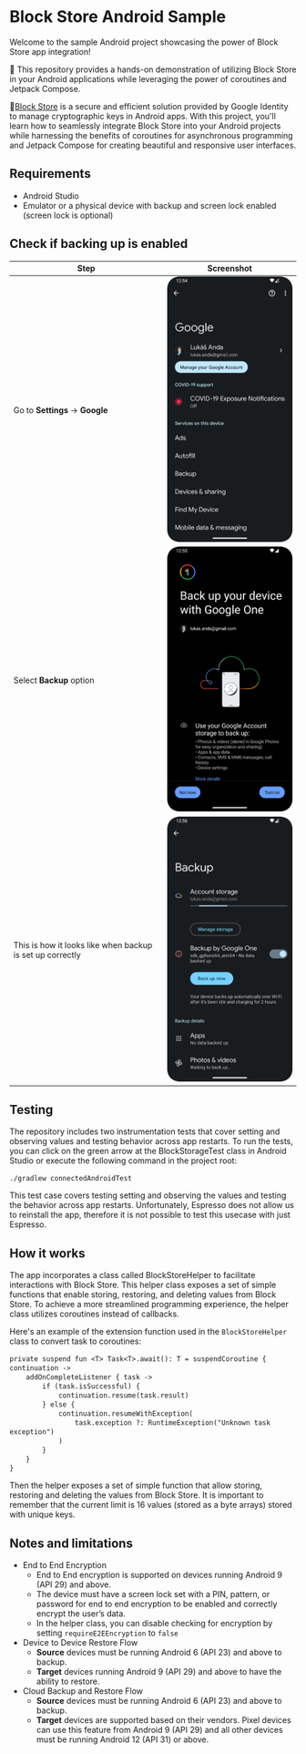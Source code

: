 # Block Store Android Sample

Welcome to the sample Android project showcasing the power of Block Store app integration!

🚀 This repository provides a hands-on demonstration of utilizing Block Store in your Android applications while leveraging the power of coroutines and Jetpack Compose.

🔐[Block Store](https://developers.google.com/identity/blockstore/android) is a secure and efficient solution provided by Google Identity to manage cryptographic keys in Android apps. With this project, you'll learn how to seamlessly integrate Block Store into your Android projects while harnessing the benefits of coroutines for asynchronous programming and Jetpack Compose for creating beautiful and responsive user interfaces.

## Requirements
- Android Studio
- Emulator or a physical device with backup and screen lock enabled (screen lock is optional)

## Check if backing up is enabled
| Step                                                      | Screenshot                                                                                        |
|-----------------------------------------------------------|---------------------------------------------------------------------------------------------------|
| Go to **Settings** -> **Google**                          | <img src="./images/backup_1.png" alt="Google settings on a device" height="auto" width="300"/>    |
| Select **Backup** option                                  | <img src="./images/backup_2.png" alt="Google setup" height="auto" width="300"/>                   |
| This is how it looks like when backup is set up correctly | <img src="./images/backup_3.png" alt="Google backup set up correctly" height="auto" width="300"/> |

## Testing
The repository includes two instrumentation tests that cover setting and observing values and testing behavior across app restarts. To run the tests, you can click on the green arrow at the BlockStorageTest class in Android Studio or execute the following command in the project root:

    ./gradlew connectedAndroidTest
This test case covers testing setting and observing the values and testing the behavior across app restarts. Unfortunately, Espresso does not allow us to reinstall the app, therefore it is not possible to test this usecase with just Espresso.
## How it works
The app incorporates a class called BlockStoreHelper to facilitate interactions with Block Store. This helper class exposes a set of simple functions that enable storing, restoring, and deleting values from Block Store. To achieve a more streamlined programming experience, the helper class utilizes coroutines instead of callbacks.

Here's an example of the extension function used in the `BlockStoreHelper` class to convert task to coroutines:

	private suspend fun <T> Task<T>.await(): T = suspendCoroutine { continuation ->  
		addOnCompleteListener { task ->  
			if (task.isSuccessful) {  
				continuation.resume(task.result)  
			} else {
				continuation.resumeWithException(  
					task.exception ?: RuntimeException("Unknown task exception")  
				)  
			}  
		}  
	}

Then the helper exposes a set of simple function that allow storing, restoring and deleting the values from Block Store. It is important to remember that the current limit is 16 values (stored as a byte arrays) stored with unique keys.

## Notes and limitations
-  End to End Encryption
    -   End to End encryption is supported on devices running Android 9 (API 29) and above.
    - The device must have a screen lock set with a PIN, pattern, or password for end to end encryption to be enabled and correctly encrypt the user’s data.
    - In the helper class, you can disable checking for encryption by setting `requireE2EEncryption` to `false`
- Device to Device Restore Flow
    - **Source** devices must be running Android 6 (API 23) and above to backup.
    - **Target** devices running Android 9 (API 29) and above to have the ability to restore.
- Cloud Backup and Restore Flow
    - **Source** devices must be running Android 6 (API 23) and above to backup.
    - **Target** devices are supported based on their vendors. Pixel devices can use this feature from Android 9 (API 29) and all other devices must be running Android 12 (API 31) or above.